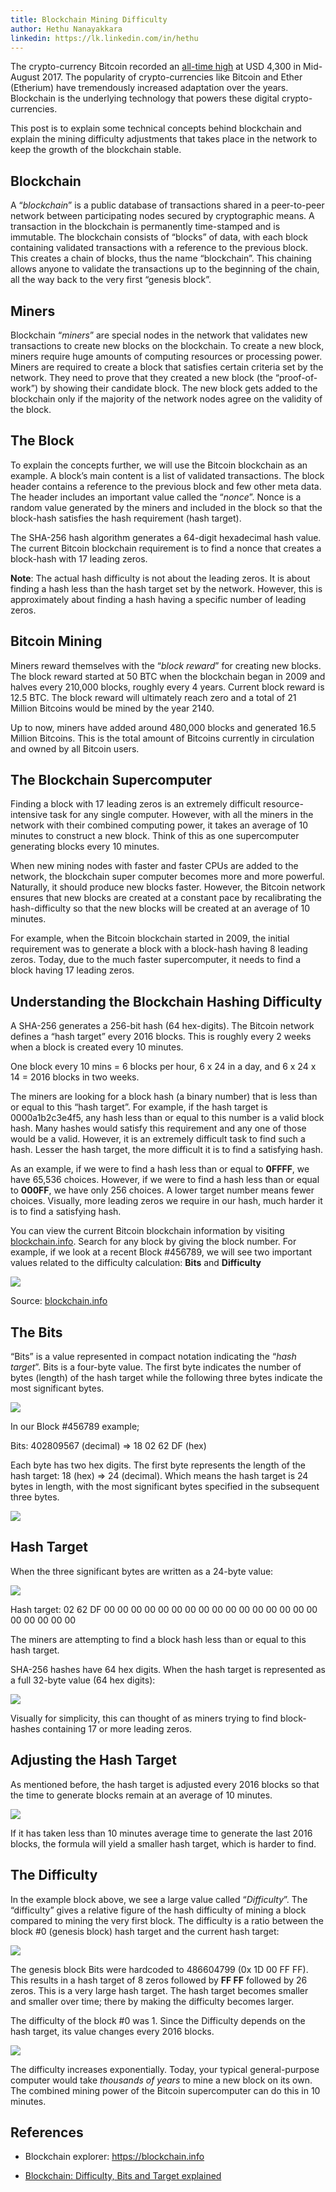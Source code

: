```yaml
---
title: Blockchain Mining Difficulty
author: Hethu Nanayakkara
linkedin: https://lk.linkedin.com/in/hethu
---
```


The crypto-currency Bitcoin recorded an [all-time
high](https://www.cnbc.com/2017/08/14/bitcoin-price-record-high-strong-japanese-demand-safe-haven-bid.html)
at USD 4,300 in Mid-August 2017. The popularity of crypto-currencies like
Bitcoin and Ether (Etherium) have tremendously increased adaptation over
the years. Blockchain is the underlying technology that
powers these digital crypto-currencies.

This post is to explain some technical concepts behind blockchain and
explain the mining difficulty adjustments that takes place in the
network to keep the growth of the blockchain stable.

Blockchain
----------

A “*blockchain*” is a public database of transactions shared in a
peer-to-peer network between participating nodes secured by
cryptographic means. A transaction in the blockchain is permanently
time-stamped and is immutable. The blockchain consists of “blocks” of
data, with each block containing validated transactions with a reference to
the previous block. This creates a chain of blocks, thus the name
“blockchain”. This chaining allows anyone to validate the transactions
up to the beginning of the chain, all the way back to the very first
“genesis block”.

Miners
------

Blockchain “*miners*” are special nodes in the network that validates
new transactions to create new blocks on the blockchain. To create a new
block, miners require huge amounts of computing resources or processing
power. Miners are required to create a block that satisfies certain
criteria set by the network. They need to prove that they created a new
block (the “proof-of-work”) by showing their candidate block. The new
block gets added to the blockchain only if the majority of the network
nodes agree on the validity of the block.

The Block
---------

To explain the concepts further, we will use the Bitcoin blockchain as
an example. A block’s main content is a list of validated transactions.
The block header contains a reference to the previous block and few
other meta data. The header includes an important value called the
“*nonce*”. Nonce is a random value generated by the miners and included
in the block so that the block-hash satisfies the hash requirement (hash
target).

The SHA-256 hash algorithm generates a 64-digit hexadecimal hash value.
The current Bitcoin blockchain requirement is to find a nonce that
creates a block-hash with 17 leading zeros.

**Note**: The actual hash difficulty is not about the leading zeros. It
is about finding a hash less than the hash target set by the network.
However, this is approximately about finding a hash having a specific
number of leading zeros.

Bitcoin Mining
--------------

Miners reward themselves with the “*block reward*” for creating new
blocks. The block reward started at 50 BTC when the blockchain began in
2009 and halves every 210,000 blocks, roughly every 4 years. Current
block reward is 12.5 BTC. The block reward will ultimately reach zero
and a total of 21 Million Bitcoins would be mined by the year 2140.

Up to now, miners have added around 480,000 blocks and generated 16.5
Million Bitcoins. This is the total amount of Bitcoins currently in
circulation and owned by all Bitcoin users.

The Blockchain Supercomputer
----------------------------

Finding a block with 17 leading zeros is an extremely difficult
resource-intensive task for any single computer. However, with all the
miners in the network with their combined computing power, it takes an
average of 10 minutes to construct a new block. Think of this as one
supercomputer generating blocks every 10 minutes.

When new mining nodes with faster and faster CPUs are added to the
network, the blockchain super computer becomes more and more powerful.
Naturally, it should produce new blocks faster. However, the Bitcoin
network ensures that new blocks are created at a constant pace by
recalibrating the hash-difficulty so that the new blocks will be created
at an average of 10 minutes.

For example, when the Bitcoin blockchain started in 2009, the initial
requirement was to generate a block with a block-hash having 8 leading
zeros. Today, due to the much faster supercomputer, it needs to find a
block having 17 leading zeros.

Understanding the Blockchain Hashing Difficulty
-----------------------------------------------

A SHA-256 generates a 256-bit hash (64 hex-digits). The Bitcoin network
defines a “hash target” every 2016 blocks. This is roughly every 2 weeks
when a block is created every 10 minutes.

One block every 10 mins = 6 blocks per hour, 6 x 24 in a day, and 6 x 24
x 14 = 2016 blocks in two weeks.

The miners are looking for a block hash (a binary number) that is less
than or equal to this “hash target”. For example, if the hash target is
0000a1b2c3e4f5, any hash less than or equal to this number is a valid
block hash. Many hashes would satisfy this requirement and any one of
those would be a valid. However, it is an extremely difficult task to
find such a hash. Lesser the hash target, the more difficult it is to
find a satisfying hash.

As an example, if we were to find a hash less than or equal to
**0FFFF**, we have 65,536 choices. However, if we were to find a hash
less than or equal to **000FF**, we have only 256 choices. A lower
target number means fewer choices. Visually, more leading zeros we
require in our hash, much harder it is to find a satisfying hash.

You can view the current Bitcoin blockchain information by visiting
[blockchain.info](https://blockchain.info). Search for any block by
giving the block number. For example, if we look at a recent Block
\#456789, we will see two important values related to the difficulty
calculation: **Bits** and **Difficulty**

![](/img/hethu1.png)

Source:
[blockchain.info](https://blockchain.info/block/000000000000000001624282e608f5430d338c74996dffe155d5ab423c04fd53)


The Bits
--------

“Bits” is a value represented in compact notation indicating the “*hash
target*”. Bits is a four-byte value. The first byte indicates the number
of bytes (length) of the hash target while the following three bytes
indicate the most significant bytes.

![](/img/hethu2.png)

In our Block \#456789 example;

Bits: 402809567 (decimal) =&gt; 18 02 62 DF (hex)

Each byte has two hex digits. The first byte represents the length of
the hash target: 18 (hex) =&gt; 24 (decimal). Which means the hash
target is 24 bytes in length, with the most significant bytes specified
in the subsequent three bytes.

![](/img/hethu3.png)

Hash Target
-----------

When the three significant bytes are written as a 24-byte value:

![](/img/hethu4.png)

Hash target: 02 62 DF 00 00 00 00 00 00 00 00 00 00 00 00 00 00 00 00 00
00 00 00 00

The miners are attempting to find a block hash less than or equal to
this hash target.

SHA-256 hashes have 64 hex digits. When the hash target is represented
as a full 32-byte value (64 hex digits):

![](/img/hethu5.png)

Visually for simplicity, this can thought of as miners trying to find
block-hashes containing 17 or more leading zeros.

Adjusting the Hash Target
-------------------------

As mentioned before, the hash target is adjusted every 2016 blocks so
that the time to generate blocks remain at an average of 10 minutes.

![](/img/hethu9.png)

If it has taken less than 10 minutes average time to generate the last
2016 blocks, the formula will yield a smaller hash target, which is
harder to find.

The Difficulty
--------------

In the example block above, we see a large value called “*Difficulty*”.
The “difficulty” gives a relative figure of the hash difficulty of
mining a block compared to mining the very first block. The difficulty
is a ratio between the block \#0 (genesis block) hash target and the
current hash target:

![](/img/hethu10.png)

The genesis block Bits were hardcoded to 486604799 (0x 1D 00 FF FF).
This results in a hash target of 8 zeros followed by **FF FF** followed
by 26 zeros. This is a very large hash target. The hash target becomes
smaller and smaller over time; there by making the difficulty becomes
larger.

The difficulty of the block \#0 was 1. Since the Difficulty depends on
the hash target, its value changes every 2016 blocks.

![](/img/hethu8.png)

The difficulty increases exponentially. Today, your typical
general-purpose computer would take *thousands of years* to mine a new
block on its own. The combined mining power of the Bitcoin supercomputer
can do this in 10 minutes.

References
----------

-   Blockchain explorer: <https://blockchain.info>

-   [Blockchain: Difficulty, Bits and Target
    explained](https://www.youtube.com/watch?v=4QxOUwG8a2Y)


